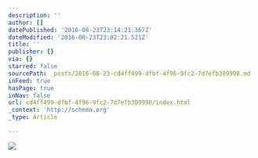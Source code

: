```yaml
---
description: ''
author: []
datePublished: '2016-08-23T23:14:21.367Z'
dateModified: '2016-08-23T23:02:21.521Z'
title: ''
publisher: {}
via: {}
starred: false
sourcePath: _posts/2016-08-23-cd4ff499-dfbf-4f96-9fc2-7d7efb309998.md
inFeed: true
hasPage: true
inNav: false
url: cd4ff499-dfbf-4f96-9fc2-7d7efb309998/index.html
_context: 'http://schema.org'
_type: Article

---
```

![](https://the-grid-user-content.s3-us-west-2.amazonaws.com/da715e9f-102e-436e-a599-5d9d9a6ba4d5.jpg)